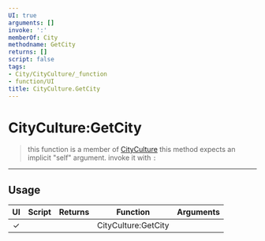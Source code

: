```yaml
---
UI: true
arguments: []
invoke: ':'
memberOf: City
methodname: GetCity
returns: []
script: false
tags:
- City/CityCulture/_function
- function/UI
title: CityCulture.GetCity
---
```

# CityCulture:GetCity
> this function is a member of [CityCulture](civ-6/lua/CityCulture.md)
> this method expects an implicit "self" argument. invoke it with `:`
-----
## Usage
|  UI | Script | Returns | Function | Arguments |
|:---:|:------:|-------:|:--------:|:---------|
|✓| ||CityCulture:GetCity||
